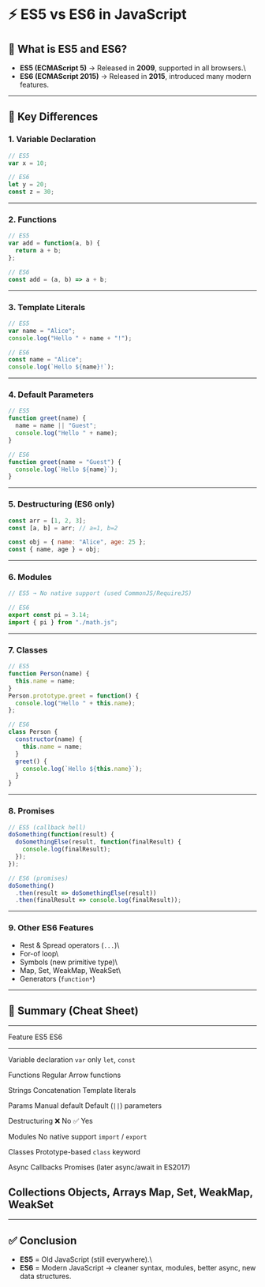 # ⚡ ES5 vs ES6 in JavaScript

## 🔹 What is ES5 and ES6?

-   **ES5 (ECMAScript 5)** → Released in **2009**, supported in all
    browsers.\
-   **ES6 (ECMAScript 2015)** → Released in **2015**, introduced many
    modern features.

------------------------------------------------------------------------

## 🔹 Key Differences

### 1. Variable Declaration

``` js
// ES5
var x = 10;

// ES6
let y = 20;
const z = 30;
```

------------------------------------------------------------------------

### 2. Functions

``` js
// ES5
var add = function(a, b) {
  return a + b;
};

// ES6
const add = (a, b) => a + b;
```

------------------------------------------------------------------------

### 3. Template Literals

``` js
// ES5
var name = "Alice";
console.log("Hello " + name + "!");

// ES6
const name = "Alice";
console.log(`Hello ${name}!`);
```

------------------------------------------------------------------------

### 4. Default Parameters

``` js
// ES5
function greet(name) {
  name = name || "Guest";
  console.log("Hello " + name);
}

// ES6
function greet(name = "Guest") {
  console.log(`Hello ${name}`);
}
```

------------------------------------------------------------------------

### 5. Destructuring (ES6 only)

``` js
const arr = [1, 2, 3];
const [a, b] = arr; // a=1, b=2

const obj = { name: "Alice", age: 25 };
const { name, age } = obj;
```

------------------------------------------------------------------------

### 6. Modules

``` js
// ES5 → No native support (used CommonJS/RequireJS)

// ES6
export const pi = 3.14;
import { pi } from "./math.js";
```

------------------------------------------------------------------------

### 7. Classes

``` js
// ES5
function Person(name) {
  this.name = name;
}
Person.prototype.greet = function() {
  console.log("Hello " + this.name);
};

// ES6
class Person {
  constructor(name) {
    this.name = name;
  }
  greet() {
    console.log(`Hello ${this.name}`);
  }
}
```

------------------------------------------------------------------------

### 8. Promises

``` js
// ES5 (callback hell)
doSomething(function(result) {
  doSomethingElse(result, function(finalResult) {
    console.log(finalResult);
  });
});

// ES6 (promises)
doSomething()
  .then(result => doSomethingElse(result))
  .then(finalResult => console.log(finalResult));
```

------------------------------------------------------------------------

### 9. Other ES6 Features

-   Rest & Spread operators (`...`)\
-   For-of loop\
-   Symbols (new primitive type)\
-   Map, Set, WeakMap, WeakSet\
-   Generators (`function*`)

------------------------------------------------------------------------

## 🔹 Summary (Cheat Sheet)

  --------------------------------------------------------------------------------
  Feature                                          ES5               ES6
  ------------------------------------------------ ----------------- -------------
  Variable declaration                             `var` only        `let`,
                                                                     `const`

  Functions                                        Regular           Arrow
                                                                     functions

  Strings                                          Concatenation     Template
                                                                     literals

  Params                                           Manual default    Default
                                                   (`||`)            parameters

  Destructuring                                    ❌ No             ✅ Yes

  Modules                                          No native support `import` /
                                                                     `export`

  Classes                                          Prototype-based   `class`
                                                                     keyword

  Async                                            Callbacks         Promises
                                                                     (later
                                                                     async/await
                                                                     in ES2017)

  Collections                                      Objects, Arrays   Map, Set,
                                                                     WeakMap,
                                                                     WeakSet
  --------------------------------------------------------------------------------

------------------------------------------------------------------------

## ✅ Conclusion

-   **ES5** = Old JavaScript (still everywhere).\
-   **ES6** = Modern JavaScript → cleaner syntax, modules, better async,
    new data structures.
